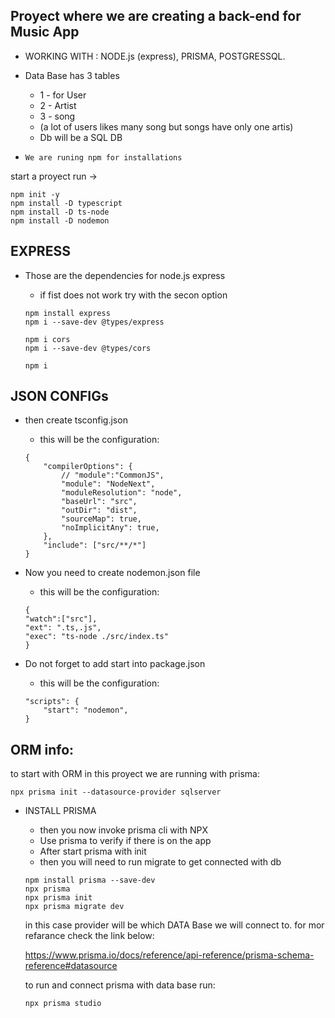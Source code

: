 Proyect where we are creating a back-end for Music App
--
-   WORKING WITH : NODE.js (express), PRISMA, POSTGRESSQL.

- Data Base has 3 tables
    - 1 - for User  
    - 2 - Artist 
    - 3 - song
    - (a lot of users likes many song but songs have only one artis)
    - Db will be a SQL DB

- `We are runing npm for installations`

start a proyect run ->
```
npm init -y
npm install -D typescript
npm install -D ts-node
npm install -D nodemon
```
EXPRESS
--
- Those are the dependencies for node.js express
    - if fist does not work try with the secon option

    ```
    npm install express
    npm i --save-dev @types/express

    npm i cors
    npm i --save-dev @types/cors

    npm i 
    ```

JSON CONFIGs
--
- then create tsconfig.json

    - this will be the configuration:
    ```
    {
        "compilerOptions": {
            // "module":"CommonJS",
            "module": "NodeNext",
            "moduleResolution": "node",
            "baseUrl": "src",
            "outDir": "dist",
            "sourceMap": true,
            "noImplicitAny": true,
        },
        "include": ["src/**/*"]
    }
    ```

- Now you need to create nodemon.json file
    - this will be the configuration:
    ```
    {
    "watch":["src"],
    "ext": ".ts,.js",
    "exec": "ts-node ./src/index.ts"
    }   
    ```
- Do not forget to add start into package.json
    - this will be the configuration:
    ```
    "scripts": {
        "start": "nodemon",
    }   
    ```



ORM info:
--

to start with ORM in this proyect we are running with prisma:

```
npx prisma init --datasource-provider sqlserver
```

- INSTALL PRISMA
    * then you now invoke prisma cli with NPX
    * Use prisma to verify if there is on the app
    * After start prisma with init
    * then you will need to run migrate to get connected with db

    ```
    npm install prisma --save-dev
    npx prisma
    npx prisma init
    npx prisma migrate dev
    ```

    in this case provider will be which DATA Base we will connect to.
    for mor refarance check the link below:

    https://www.prisma.io/docs/reference/api-reference/prisma-schema-reference#datasource

    to run and connect prisma with data base run:
    ```
    npx prisma studio
    ```

